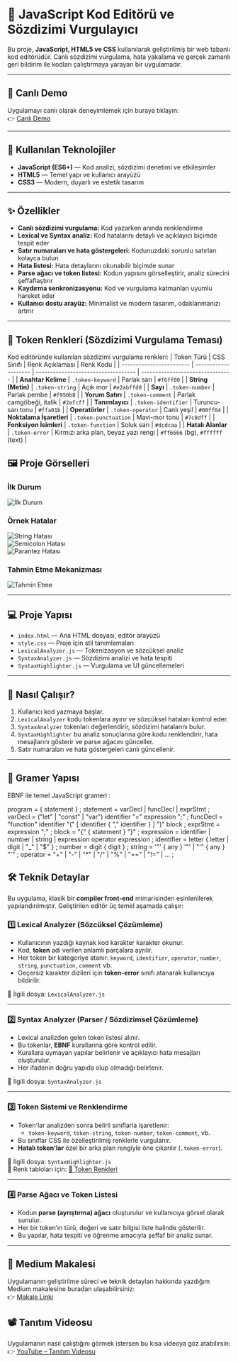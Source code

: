 # 🚀 JavaScript Kod Editörü ve Sözdizimi Vurgulayıcı

Bu proje, **JavaScript, HTML5 ve CSS** kullanılarak geliştirilmiş bir web tabanlı kod editörüdür. Canlı sözdizimi vurgulama, hata yakalama ve gerçek zamanlı geri bildirim ile kodları çalıştırmaya yarayan bir uygulamadır.

---
## 🚀 Canlı Demo

Uygulamayı canlı olarak deneyimlemek için buraya tıklayın:  
👉 [Canlı Demo](https://esmabilen37.github.io/js-syntax-highlighter/)

---
## 🔧 Kullanılan Teknolojiler

- **JavaScript (ES6+)** — Kod analizi, sözdizimi denetimi ve etkileşimler  
- **HTML5** — Temel yapı ve kullanıcı arayüzü  
- **CSS3** — Modern, duyarlı ve estetik tasarım  

---

## ✨ Özellikler

- **Canlı sözdizimi vurgulama:** Kod yazarken anında renklendirme  
- **Lexical ve Syntax analiz:** Kod hatalarını detaylı ve açıklayıcı biçimde tespit eder  
- **Satır numaraları ve hata göstergeleri:** Kodunuzdaki sorunlu satırları kolayca bulun  
- **Hata listesi:** Hata detaylarını okunabilir biçimde sunar  
- **Parse ağacı ve token listesi:** Kodun yapısını görselleştirir, analiz sürecini şeffaflaştırır  
- **Kaydırma senkronizasyonu:** Kod ve vurgulama katmanları uyumlu hareket eder  
- **Kullanıcı dostu arayüz:** Minimalist ve modern tasarım, odaklanmanızı artırır  

---
## 🎨 Token Renkleri (Sözdizimi Vurgulama Teması)

Kod editöründe kullanılan sözdizimi vurgulama renkleri:
| Token Türü               | CSS Sınıfı           | Renk Açıklaması                     | Renk Kodu                        |
| ------------------------ | -------------------- | ----------------------------------- | -------------------------------- |
| **Anahtar Kelime**       | `.token-keyword`     | Parlak sarı                         | `#f6ff00`                        |
| **String (Metin)**       | `.token-string`      | Açık mor                            | `#e2abffd0`                      |
| **Sayı**                 | `.token-number`      | Parlak pembe                        | `#f950b8`                        |
| **Yorum Satırı**         | `.token-comment`     | Parlak camgöbeği, italik            | `#2efcff`                        |
| **Tanımlayıcı**          | `.token-identifier`  | Turuncu-sarı tonu                   | `#ffa01b`                        |
| **Operatörler**          | `.token-operator`    | Canlı yeşil                         | `#00ff04`                        |
| **Noktalama İşaretleri** | `.token-punctuation` | Mavi-mor tonu                       | `#7c8dff`                        |
| **Fonksiyon İsimleri**   | `.token-function`    | Soluk sarı                          | `#dcdcaa`                        |
| **Hatalı Alanlar**       | `.token-error`       | Kırmızı arka plan, beyaz yazı rengi | `#ff6666` (bg), `#ffffff` (text) |


## 🖼️ Proje Görselleri
### İlk Durum  
![İlk Durum](./img/plilkhal.png)  

### Örnek Hatalar  
![String Hatası](./img/plStringhatasi.png)  
![Semicolon Hatası](./img/semicolonHatasi.png)  
![Parantez Hatası](./img/parantezHatasi.png)  

### Tahmin Etme Mekanizması  
![Tahmin Etme](./img/tahminEtme.png)

---

## 💻 Proje Yapısı

- `index.html` — Ana HTML dosyası, editör arayüzü  
- `style.css` — Proje için stil tanımlamaları  
- `LexicalAnalyzer.js` — Tokenizasyon ve sözcüksel analiz  
- `SyntaxAnalyzer.js` — Sözdizimi analizi ve hata tespiti  
- `SyntaxHighlighter.js` — Vurgulama ve UI güncellemeleri  

---

## 🎯 Nasıl Çalışır?

1. Kullanıcı kod yazmaya başlar.  
2. `LexicalAnalyzer` kodu tokenlara ayırır ve sözcüksel hataları kontrol eder.  
3. `SyntaxAnalyzer` tokenları değerlendirir, sözdizimi hatalarını bulur.  
4. `SyntaxHighlighter` bu analiz sonuçlarına göre kodu renklendirir, hata mesajlarını gösterir ve parse ağacını günceller.  
5. Satır numaraları ve hata göstergeleri canlı güncellenir.  

---
## 🧠 Gramer Yapısı

EBNF ile temel JavaScript grameri :

program      = { statement } ;
statement    = varDecl | funcDecl | exprStmt ;
varDecl      = ("let" | "const" | "var") identifier "=" expression ";" ;
funcDecl     = "function" identifier "(" [ identifier { "," identifier } ] ")" block ;
exprStmt     = expression ";" ;
block        = "{" { statement } "}" ;
expression   = identifier | number | string | expression operator expression ;
identifier   = letter { letter | digit | "_" | "$" } ;
number       = digit { digit } ;
string       = '"' { any } '"' | "'" { any } "'" ;
operator     = "+" | "-" | "*" | "/" | "%" | "==" | "!=" | ... ;



## 🛠️ Teknik Detaylar

Bu uygulama, klasik bir **compiler front-end** mimarisinden esinlenilerek yapılandırılmıştır. Geliştirilen editör üç temel aşamada çalışır:

### 1️⃣ Lexical Analyzer (Sözcüksel Çözümleme)

- Kullanıcının yazdığı kaynak kod karakter karakter okunur.
- Kod, **token** adı verilen anlamlı parçalara ayrılır.
- Her token bir kategoriye atanır: `keyword`, `identifier`, `operator`, `number`, `string`, `punctuation`, `comment` vb.
- Geçersiz karakter dizileri için **token-error** sınıfı atanarak kullanıcıya bildirilir.

📂 İlgili dosya: `LexicalAnalyzer.js`

---

### 2️⃣ Syntax Analyzer (Parser / Sözdizimsel Çözümleme)

- Lexical analizden gelen token listesi alınır.
- Bu tokenlar, **EBNF** kurallarına göre kontrol edilir.
- Kurallara uymayan yapılar belirlenir ve açıklayıcı hata mesajları oluşturulur.
- Her ifadenin doğru yapıda olup olmadığı belirlenir.

📂 İlgili dosya: `SyntaxAnalyzer.js`

---

### 3️⃣ Token Sistemi ve Renklendirme

- Token'lar analizden sonra belirli sınıflarla işaretlenir:
  - `token-keyword`, `token-string`, `token-number`, `token-comment`, vb.
- Bu sınıflar CSS ile özelleştirilmiş renklerle vurgulanır.
- **Hatalı token'lar** özel bir arka plan rengiyle öne çıkarılır (`.token-error`).

📂 İlgili dosya: `SyntaxHighlighter.js`  
🎨 Renk tabloları için: [🎨 Token Renkleri](#-token-renkleri-sözdizimi-vurgulama-teması)

---

### 4️⃣ Parse Ağacı ve Token Listesi

- Kodun **parse (ayrıştırma) ağacı** oluşturulur ve kullanıcıya görsel olarak sunulur.
- Her bir token’ın türü, değeri ve satır bilgisi liste halinde gösterilir.
- Bu yapılar, hata tespiti ve öğrenme amacıyla şeffaf bir analiz sunar.

---


## 📝 Medium Makalesi

Uygulamanın geliştirilme süreci ve teknik detayları hakkında yazdığım Medium makalesine buradan ulaşabilirsiniz:  
👉 [Makale Linki](https://medium.com/@esmabilenn37/tarayıcıda-gerçek-zamanlı-sözdizimi-analizi-javascript-ile-geliştirilmiş-basic-kod-editörü-5cde67c96c97)

## 📽️ Tanıtım Videosu

Uygulamanın nasıl çalıştığını görmek istersen bu kısa videoya göz atabilirsin:  
👉 [YouTube – Tanıtım Videosu](https://www.youtube.com/watch?v=uIf9hvbB5gs)


